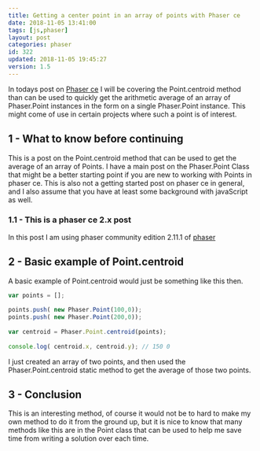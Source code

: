 ```yaml
---
title: Getting a center point in an array of points with Phaser ce
date: 2018-11-05 13:41:00
tags: [js,phaser]
layout: post
categories: phaser
id: 322
updated: 2018-11-05 19:45:27
version: 1.5
---
```


In todays post on [Phaser ce](https://photonstorm.github.io/phaser-ce/) I will be covering the Point.centroid method than can be used to quickly get the arithmetic average of an array of Phaser.Point instances in the form on a single Phaser.Point instance. This might come of use in certain projects where such a point is of interest.

<!-- more -->

## 1 - What to know before continuing

This is a post on the Point.centroid method that can be used to get the average of an array of Points. I have a main post on the Phaser.Point Class that might be a better starting point if you are new to working with Points in phaser ce. This is also not a getting started post on phaser ce in general, and I also assume that you have at least some background with javaScript as well.

### 1.1 - This is a phaser ce 2.x post

In this post I am using phaser community edition 2.11.1 of [phaser](http://phaser.io/)

## 2 - Basic example of Point.centroid

A basic example of Point.centroid would just be something like this then.

```js
var points = [];
 
points.push( new Phaser.Point(100,0));
points.push( new Phaser.Point(200,0));
 
var centroid = Phaser.Point.centroid(points);
 
console.log( centroid.x, centroid.y); // 150 0
```

I just created an array of two points, and then used the Phaser.Point.centroid static method to get the average of those two points.

## 3 - Conclusion

This is an interesting method, of course it would not be to hard to make my own method to do it from the ground up, but it is nice to know that many methods like this are in the Point class that can be used to help me save time from writing a solution over each time.
